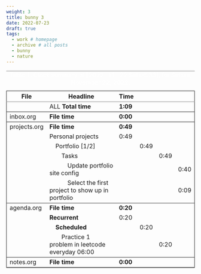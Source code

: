 ```yaml
---
weight: 3
title: bunny 3
date: 2022-07-23
draft: true
tags:
  - work # homepage
  - archive # all posts
  - bunny
  - nature
---
```


<table border="2" cellspacing="0" cellpadding="6" rules="groups" frame="hsides">
<caption class="t-above" style="color: white"><span class="table-number">Table 1:</span> Clock summary at <span class="timestamp-wrapper"><span class="timestamp">[2022-11-22 Sel 06:33]</span></span>, for Selasa, November 22, 2022.</caption>

<colgroup>
<col  class="org-left" />

<col  class="org-left" />

<col  class="org-right" />

<col  class="org-right" />

<col  class="org-right" />

<col  class="org-right" />
</colgroup>
<thead>
<tr>
<th scope="col" class="org-left">File</th>
<th scope="col" class="org-left">Headline</th>
<th scope="col" class="org-right">Time</th>
<th scope="col" class="org-right">&#xa0;</th>
<th scope="col" class="org-right">&#xa0;</th>
<th scope="col" class="org-right">&#xa0;</th>
</tr>
</thead>

<tbody>
<tr>
<td class="org-left">&#xa0;</td>
<td class="org-left">ALL <b>Total time</b></td>
<td class="org-right"><b>1:09</b></td>
<td class="org-right">&#xa0;</td>
<td class="org-right">&#xa0;</td>
<td class="org-right">&#xa0;</td>
</tr>
</tbody>

<tbody>
<tr>
<td class="org-left">inbox.org</td>
<td class="org-left"><b>File time</b></td>
<td class="org-right"><b>0:00</b></td>
<td class="org-right">&#xa0;</td>
<td class="org-right">&#xa0;</td>
<td class="org-right">&#xa0;</td>
</tr>
</tbody>

<tbody>
<tr>
<td class="org-left">projects.org</td>
<td class="org-left"><b>File time</b></td>
<td class="org-right"><b>0:49</b></td>
<td class="org-right">&#xa0;</td>
<td class="org-right">&#xa0;</td>
<td class="org-right">&#xa0;</td>
</tr>

<tr>
<td class="org-left">&#xa0;</td>
<td class="org-left">Personal projects</td>
<td class="org-right">0:49</td>
<td class="org-right">&#xa0;</td>
<td class="org-right">&#xa0;</td>
<td class="org-right">&#xa0;</td>
</tr>

<tr>
<td class="org-left">&#xa0;</td>
<td class="org-left">&ensp;&ensp;Portfolio [1/2]</td>
<td class="org-right">&#xa0;</td>
<td class="org-right">0:49</td>
<td class="org-right">&#xa0;</td>
<td class="org-right">&#xa0;</td>
</tr>

<tr>
<td class="org-left">&#xa0;</td>
<td class="org-left">&ensp;&ensp;&ensp;&ensp;Tasks</td>
<td class="org-right">&#xa0;</td>
<td class="org-right">&#xa0;</td>
<td class="org-right">0:49</td>
<td class="org-right">&#xa0;</td>
</tr>

<tr>
<td class="org-left">&#xa0;</td>
<td class="org-left">&ensp;&ensp;&ensp;&ensp;&ensp;&ensp;Update portfolio site config</td>
<td class="org-right">&#xa0;</td>
<td class="org-right">&#xa0;</td>
<td class="org-right">&#xa0;</td>
<td class="org-right">0:40</td>
</tr>

<tr>
<td class="org-left">&#xa0;</td>
<td class="org-left">&ensp;&ensp;&ensp;&ensp;&ensp;&ensp;Select the first project to show up in portfolio</td>
<td class="org-right">&#xa0;</td>
<td class="org-right">&#xa0;</td>
<td class="org-right">&#xa0;</td>
<td class="org-right">0:09</td>
</tr>
</tbody>

<tbody>
<tr>
<td class="org-left">agenda.org</td>
<td class="org-left"><b>File time</b></td>
<td class="org-right"><b>0:20</b></td>
<td class="org-right">&#xa0;</td>
<td class="org-right">&#xa0;</td>
<td class="org-right">&#xa0;</td>
</tr>

<tr>
<td class="org-left">&#xa0;</td>
<td class="org-left"><b>Recurrent</b></td>
<td class="org-right">0:20</td>
<td class="org-right">&#xa0;</td>
<td class="org-right">&#xa0;</td>
<td class="org-right">&#xa0;</td>
</tr>

<tr>
<td class="org-left">&#xa0;</td>
<td class="org-left">&ensp;&ensp;<b>Scheduled</b></td>
<td class="org-right">&#xa0;</td>
<td class="org-right">0:20</td>
<td class="org-right">&#xa0;</td>
<td class="org-right">&#xa0;</td>
</tr>

<tr>
<td class="org-left">&#xa0;</td>
<td class="org-left">&ensp;&ensp;&ensp;&ensp;Practice 1 problem in leetcode everyday 06:00</td>
<td class="org-right">&#xa0;</td>
<td class="org-right">&#xa0;</td>
<td class="org-right">0:20</td>
<td class="org-right">&#xa0;</td>
</tr>
</tbody>

<tbody>
<tr>
<td class="org-left">notes.org</td>
<td class="org-left"><b>File time</b></td>
<td class="org-right"><b>0:00</b></td>
<td class="org-right">&#xa0;</td>
<td class="org-right">&#xa0;</td>
<td class="org-right">&#xa0;</td>
</tr>
</tbody>
</table>
